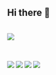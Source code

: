 ## Hi there 👋

<br>
<img src="https://img.shields.io/badge/React-61DAFB?style=for-the-badge&logo=React&logoColor=white">

<br><br>
<img src="https://img.shields.io/badge/JavaScript-F7DF1E?style=for-the-badge&logo=JavaScript&logoColor=white">
<img src="https://img.shields.io/badge/HTML5-E34F26?style=for-the-badge&logo=HTML5&logoColor=white">
<img src="https://img.shields.io/badge/PHP-#777BB4?style=for-the-badge&logo=php&logoColor=#white">
<img src="https://img.shields.io/badge/Python-3776AB?style=for-the-badge&logo=Python&logoColor=white">
